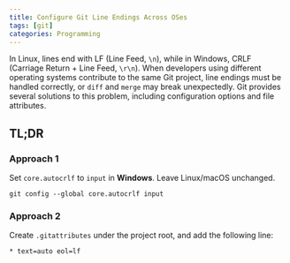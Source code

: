 ```yaml
---
title: Configure Git Line Endings Across OSes
tags: [git]
categories: Programming
---
```


In Linux, lines end with LF (Line Feed, `\n`), while in Windows, CRLF (Carriage Return + Line Feed, `\r\n`). When developers using different operating systems contribute to the same Git project, line endings must be handled correctly, or `diff` and `merge` may break unexpectedly. Git provides several solutions to this problem, including configuration options and file attributes.

## TL;DR

### Approach 1

Set `core.autocrlf` to `input` in **Windows**. Leave Linux/macOS unchanged.

```
git config --global core.autocrlf input
```

### Approach 2

Create `.gitattributes` under the project root, and add the following line:

```
* text=auto eol=lf
```

<!-- more -->

